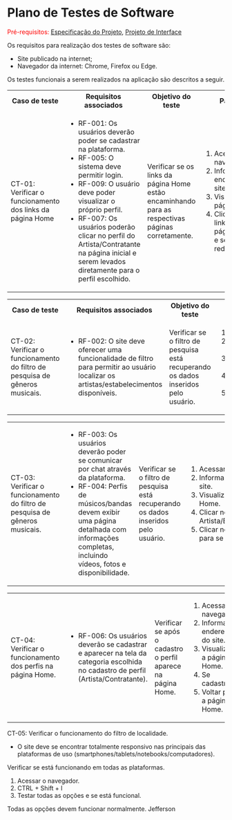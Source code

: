 # Plano de Testes de Software

<span style="color:red">Pré-requisitos: <a href="https://github.com/ICEI-PUC-Minas-PMV-ADS/ads-e1-exemplo-vida-de-estudante/tree/main/documentos/02-Especificação%20do%20Projeto.md"> Especificação do Projeto</a></span>, <a href="https://github.com/ICEI-PUC-Minas-PMV-ADS/ads-e1-exemplo-vida-de-estudante/tree/main/documentos/04-Projeto%20de%20Interface.md"> Projeto de Interface</a>

Os requisitos para realização dos testes de software são:
<ul><li>Site publicado na internet;</li>
<li>Navegador da internet: Chrome, Firefox ou Edge.</li>
</ul>

Os testes funcionais a serem realizados na aplicação são descritos a seguir.

<table>
 <tr>
  <th>Caso de teste</th>
  <th>Requisitos associados</th>
  <th>Objetivo do teste</th>
  <th>Passos</th>
  <th>Critérios de êxito</th>
  <th>Responsável</th>
 </tr>
 <tr>
  <td>CT-01: Verificar o funcionamento dos links da página Home</td>
  <td>
   <ul>
    <li>RF-001:	Os usuários deverão poder se cadastrar na plataforma.</li>
   <li>RF-005:	O sistema deve permitir login.</li>
   <li>RF-009:	O usuário deve poder visualizar o próprio perfil.</li>
   <li>RF-007: Os usuários poderão clicar no perfil do Artista/Contratante na página inicial e serem levados diretamente para o perfil escolhido.</li>
   </ul>
  </td>
  <td>Verificar se os links da página Home estão encaminhando para as respectivas páginas corretamente.</td>
  <td>
   <ol>
    <li>Acessar o navegador.</li>
    <li>Informar o endereço do site.</li>
    <li>Visualizar a página Home.</li>
    <li>Clicar nos links da página Home e ser redirecionado.</li>
   </ol>
   </td>
  <td>Todos os links da página Home devem encaminhar os usuários para as páginas descritas.</td>
  <td>Jefferson</td>
 </tr>
</table>

<table>
 <tr>
  <th>Caso de teste</th>
  <th>Requisitos associados</th>
  <th>Objetivo do teste</th>
  <th>Passos</th>
  <th>Critérios de êxito</th>
  <th>Responsável</th>
 </tr>
 <tr>
  <td>CT-02: Verificar o funcionamento do filtro de pesquisa de gêneros musicais.</td>
  <td>
   <ul>
    <li>RF-002:	O site deve oferecer uma funcionalidade de filtro para permitir ao usuário localizar os artistas/estabelecimentos disponíveis.</li>
   </ul>
  </td>
  <td>Verificar se o filtro de pesquisa está recuperando os dados inseridos pelo usuário.</td>
  <td>
   <ol>
    <li>Acessar o navegador.</li>
    <li>Informar o endereço do site.</li>
    <li>Visualizar a página Home.</li>
    <li>Clicar na página Músicos/Contratantes.</li>
    <li>Escolher no filtro o gênero/local na lista.</li>
   </ol>
   </td>
  <td>Os dados inseridos no filtro de pesquisa devem mostrar o artista/estabelecimento onde há o dado informado.</td>
  <td>Jefferson</td>
 </tr>
</table>
<table>
  <td>CT-03: Verificar o funcionamento do filtro de pesquisa de gêneros musicais.</td>
  <td>
   <ul>
    <li>RF-003:	Os usuários deverão poder se comunicar por chat através da plataforma.</li>
    <li>RF-004:	Perfis de músicos/bandas devem exibir uma página detalhada com informações completas, incluindo vídeos, fotos e disponibilidade.</li>
   </ul>
  </td>
  <td>Verificar se o filtro de pesquisa está recuperando os dados inseridos pelo usuário.</td>
  <td>
   <ol>
    <li>Acessar o navegador.</li>
    <li>Informar o endereço do site.</li>
    <li>Visualizar a página Home.</li>
    <li>Clicar no perfil do Artista/Estabelecimento.</li>
    <li>Clicar no Contate-me para se comunicar.</li>
   </ol>
   </td>
  <td>Os dados inseridos no filtro de pesquisa devem mostrar o artista/estabelecimento onde há o dado informado.</td>
  <td>Jefferson</td>
 </tr>
</table>
 <tr>
  <table>
  <td>CT-04: Verificar o funcionamento dos perfis na página Home.</td>
  <td>
   <ul>
    <li>RF-006:	Os usuários deverão se cadastrar e aparecer na tela da categoria escolhida no cadastro de perfil (Artista/Contratante).</li>
   </ul>
  </td>
  <td>Verificar se após o cadastro o perfil aparece na página Home.</td>
  <td>
   <ol>
    <li>Acessar o navegador.</li>
    <li>Informar o endereço do site.</li>
    <li>Visualizar a página Home.</li>
    <li>Se cadastrar.</li>
    <li>Voltar para a página Home.</li>
   </ol>
   </td>
  <td>O perfil deve aparecer logo após voltar para a página home e fazer o login.</td>
  <td>Jefferson</td>
 </tr>
</table>
</table>
 <tr>
  <td>CT-05: Verificar o funcionamento do filtro de localidade.</td>
  <td>
   <ul>
   <li>O site deve se encontrar totalmente responsivo nas principais das plataformas de uso (smartphones/tablets/notebooks/computadores).</li>
   </ul>
  </td>
  <td>Verificar se está funcionando em todas as plataformas.</td>
  <td>
   <ol>
    <li>Acessar o navegador.</li>
    <li>CTRL + Shift + I</li>
    <li>Testar todas as opções e se está funcional.</li>
   </ol>
   </td>
  <td>Todas as opções devem funcionar normalmente.</td>
  <td>Jefferson</td>
 </tr>
</table>





